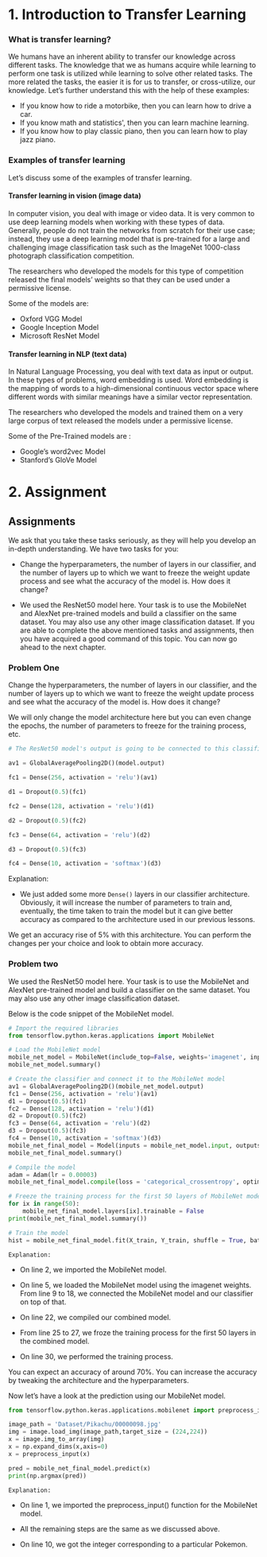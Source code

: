# 1. Introduction to Transfer Learning

### What is transfer learning?

We humans have an inherent ability to transfer our knowledge across different tasks. The knowledge that we as humans acquire while learning to perform one task is utilized while learning to solve other related tasks. The more related the tasks, the easier it is for us to transfer, or cross-utilize, our knowledge. Let’s further understand this with the help of these examples:

* If you know how to ride a motorbike, then you can learn how to drive a car.
* If you know math and statistics', then you can learn machine learning.
* If you know how to play classic piano, then you can learn how to play jazz piano.


### Examples of transfer learning

Let’s discuss some of the examples of transfer learning.

#### Transfer learning in vision (image data)

In computer vision, you deal with image or video data. It is very common to use deep learning models when working with these types of data. Generally, people do not train the networks from scratch for their use case; instead, they use a deep learning model that is pre-trained for a large and challenging image classification task such as the ImageNet 1000-class photograph classification competition.

The researchers who developed the models for this type of competition released the final models’ weights so that they can be used under a permissive license.

Some of the models are:

* Oxford VGG Model
* Google Inception Model
* Microsoft ResNet Model

#### Transfer learning in NLP (text data)

In Natural Language Processing, you deal with text data as input or output. In these types of problems, word embedding is used. Word embedding is the mapping of words to a high-dimensional continuous vector space where different words with similar meanings have a similar vector representation.

The researchers who developed the models and trained them on a very large corpus of text released the models under a permissive license.

Some of the Pre-Trained models are :

* Google’s word2vec Model
* Stanford’s GloVe Model

# 2. Assignment

## Assignments

We ask that you take these tasks seriously, as they will help you develop an in-depth understanding. We have two tasks for you:

* Change the hyperparameters, the number of layers in our classifier, and the number of layers up to which we want to freeze the weight update process and see what the accuracy of the model is. How does it change?

* We used the ResNet50 model here. Your task is to use the MobileNet and AlexNet pre-trained models and build a classifier on the same dataset. You may also use any other image classification dataset. If you are able to complete the above mentioned tasks and assignments, then you have acquired a good command of this topic. You can now go ahead to the next chapter.

### Problem One

Change the hyperparameters, the number of layers in our classifier, and the number of layers up to which we want to freeze the weight update process and see what the accuracy of the model is. How does it change?

We will only change the model architecture here but you can even change the epochs, the number of parameters to freeze for the training process, etc.

```py
# The ResNet50 model's output is going to be connected to this classifier.

av1 = GlobalAveragePooling2D()(model.output)

fc1 = Dense(256, activation = 'relu')(av1)

d1 = Dropout(0.5)(fc1)

fc2 = Dense(128, activation = 'relu')(d1)

d2 = Dropout(0.5)(fc2)

fc3 = Dense(64, activation = 'relu')(d2)

d3 = Dropout(0.5)(fc3)

fc4 = Dense(10, activation = 'softmax')(d3)
```

Explanation:

* We just added some more `Dense()` layers in our classifier architecture. Obviously, it will increase the number of parameters to train and, eventually, the time taken to train the model but it can give better accuracy as compared to the architecture used in our previous lessons.

We get an accuracy rise of 5% with this architecture. You can perform the changes per your choice and look to obtain more accuracy.

### Problem two

We used the ResNet50 model here. Your task is to use the MobileNet and AlexNet pre-trained model and build a classifier on the same dataset. You may also use any other image classification dataset.

Below is the code snippet of the MobileNet model.

```py
# Import the required libraries
from tensorflow.python.keras.applications import MobileNet

# Load the MobileNet model
mobile_net_model = MobileNet(include_top=False, weights='imagenet', input_shape = (224,224,3))
mobile_net_model.summary()

# Create the classifier and connect it to the MobileNet model
av1 = GlobalAveragePooling2D()(mobile_net_model.output)
fc1 = Dense(256, activation = 'relu')(av1)
d1 = Dropout(0.5)(fc1)
fc2 = Dense(128, activation = 'relu')(d1)
d2 = Dropout(0.5)(fc2)
fc3 = Dense(64, activation = 'relu')(d2)
d3 = Dropout(0.5)(fc3)
fc4 = Dense(10, activation = 'softmax')(d3)
mobile_net_final_model = Model(inputs = mobile_net_model.input, outputs = fc4)
mobile_net_final_model.summary()

# Compile the model
adam = Adam(lr = 0.00003)
mobile_net_final_model.compile(loss = 'categorical_crossentropy', optimizer = adam, metrics = ['accuracy'])

# Freeze the training process for the first 50 layers of MobileNet model
for ix in range(50):
    mobile_net_final_model.layers[ix].trainable = False
print(mobile_net_final_model.summary())

# Train the model
hist = mobile_net_final_model.fit(X_train, Y_train, shuffle = True, batch_size = 16, epochs = 8, validation_split = 0.20)
```

`Explanation:`

* On line 2, we imported the MobileNet model.

* On line 5, we loaded the MobileNet model using the imagenet weights.
From line 9 to 18, we connected the MobileNet model and our classifier on top of that.

* On line 22, we compiled our combined model.

* From line 25 to 27, we froze the training process for the first 50 layers in the combined model.

* On line 30, we performed the training process.


You can expect an accuracy of around 70%. You can increase the accuracy by tweaking the architecture and the hyperparameters.

Now let’s have a look at the prediction using our MobileNet model.

```py
from tensorflow.python.keras.applications.mobilenet import preprocess_input

image_path = 'Dataset/Pikachu/00000098.jpg'
img = image.load_img(image_path,target_size = (224,224))
x = image.img_to_array(img)
x = np.expand_dims(x,axis=0)
x = preprocess_input(x)

pred = mobile_net_final_model.predict(x)
print(np.argmax(pred))
```

`Explanation:`

* On line 1, we imported the preprocess_input() function for the MobileNet model.

* All the remaining steps are the same as we discussed above.

* On line 10, we got the integer corresponding to a particular Pokemon.
